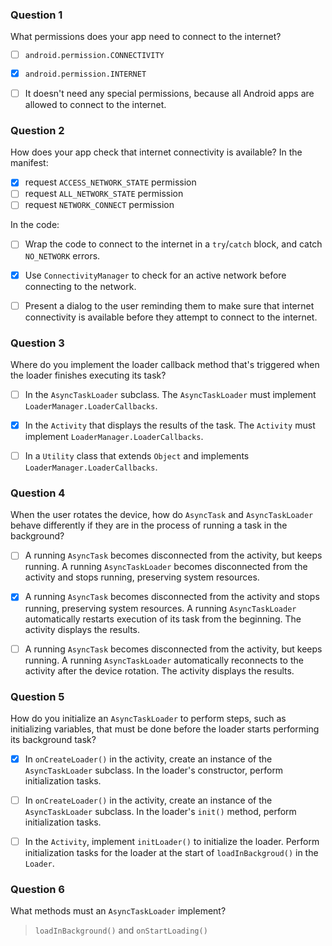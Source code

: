 ### Question 1
What permissions does your app need to connect to the internet?
- [ ] `android.permission.CONNECTIVITY`
- [x] `android.permission.INTERNET`
- [ ] It doesn't need any special permissions, because all Android apps are allowed to connect to the internet.


### Question 2
How does your app check that internet connectivity is available?
In the manifest:
- [x] request `ACCESS_NETWORK_STATE` permission
- [ ] request `ALL_NETWORK_STATE` permission
- [ ] request `NETWORK_CONNECT` permission

In the code:
- [ ] Wrap the code to connect to the internet in a `try`/`catch` block, and catch `NO_NETWORK` errors.
- [x] Use `ConnectivityManager` to check for an active network before connecting to the network.
- [ ] Present a dialog to the user reminding them to make sure that internet connectivity is available before they attempt to connect to the internet.


### Question 3
Where do you implement the loader callback method that's triggered when the loader finishes executing its task?
- [ ] In the `AsyncTaskLoader` subclass. The `AsyncTaskLoader` must implement `LoaderManager.LoaderCallbacks`.
- [x] In the `Activity` that displays the results of the task. The `Activity` must implement `LoaderManager.LoaderCallbacks`.
- [ ] In a `Utility` class that extends `Object` and implements `LoaderManager.LoaderCallbacks`.



### Question 4
When the user rotates the device, how do `AsyncTask` and `AsyncTaskLoader` behave differently if they are in the process of running a task in the background?
- [ ] A running `AsyncTask` becomes disconnected from the activity, but keeps running. A running `AsyncTaskLoader` becomes disconnected from the activity and stops running, preserving system resources.
- [x] A running `AsyncTask` becomes disconnected from the activity and stops running, preserving system resources. A running `AsyncTaskLoader` automatically restarts execution of its task from the beginning. The activity displays the results.
- [ ] A running `AsyncTask` becomes disconnected from the activity, but keeps running. A running `AsyncTaskLoader` automatically reconnects to the activity after the device rotation. The activity displays the results.


### Question 5
How do you initialize an `AsyncTaskLoader` to perform steps, such as initializing variables, that must be done before the loader starts performing its background task?
- [x] In `onCreateLoader()` in the activity, create an instance of the `AsyncTaskLoader` subclass. In the loader's constructor, perform initialization tasks.
- [ ] In `onCreateLoader()` in the activity, create an instance of the `AsyncTaskLoader` subclass. In the loader's `init()` method, perform initialization tasks.
- [ ] In the `Activity`, implement `initLoader()` to initialize the loader.
Perform initialization tasks for the loader at the start of `loadInBackgroud()` in the `Loader`.


### Question 6
What methods must an `AsyncTaskLoader` implement?
> `loadInBackground()` and `onStartLoading()`
